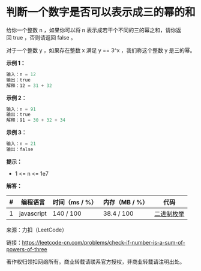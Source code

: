 # 判断一个数字是否可以表示成三的幂的和

给你一个整数 n ，如果你可以将 n 表示成若干个不同的三的幂之和，请你返回 true ，否则请返回 false 。

对于一个整数 y ，如果存在整数 x 满足 y == 3^x ，我们称这个整数 y 是三的幂。

**示例 1：**

``` javascript
输入：n = 12
输出：true
解释：12 = 31 + 32
```

**示例 2：**

``` javascript
输入：n = 91
输出：true
解释：91 = 30 + 32 + 34
```

**示例 3：**

``` javascript
输入：n = 21
输出：false
```

**提示：**

- 1 <= n <= 1e7

**解答：**

**#**|**编程语言**|**时间（ms / %）**|**内存（MB / %）**|**代码**
--|--|--|--|--
1|javascript|140 / 100|38.4 / 100|[二进制枚举](./javascript/ac_v1.js)

来源：力扣（LeetCode）

链接：https://leetcode-cn.com/problems/check-if-number-is-a-sum-of-powers-of-three

著作权归领扣网络所有。商业转载请联系官方授权，非商业转载请注明出处。
